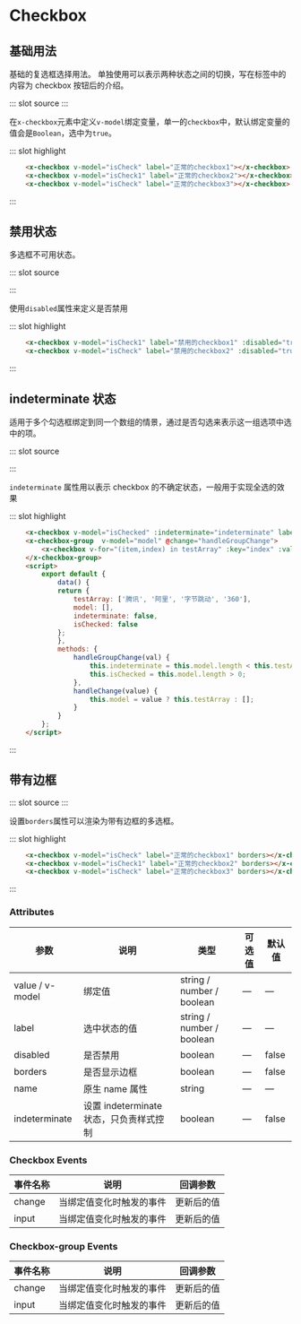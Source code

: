 <script>
    module.exports = {
    data() {
      return {
        isCheck: true,
        isCheck1: false,
        isCheck2: false,
        testArray: ['腾讯', '阿里', '字节跳动', '360'],
        model: [],
        indeterminate: false,
        isChecked: false
      };
    },
    methods: {
        handleGroupChange(val) {
            this.indeterminate = this.model.length < this.testArray.length;
            this.isChecked = this.model.length > 0;
        },
        handleChange(value) {
            this.model = value ? this.testArray : [];
        }
    }
  };
</script>

# Checkbox

## 基础用法
基础的复选框选择用法。
单独使用可以表示两种状态之间的切换，写在标签中的内容为 checkbox 按钮后的介绍。

<demo-block-demo-block>
::: slot source
<template>
    <div>
        <x-checkbox v-model="isCheck" label="正常的checkbox1"></x-checkbox>
        <x-checkbox v-model="isCheck1" label="正常的checkbox2"></x-checkbox>
        <x-checkbox v-model="isCheck" label="正常的checkbox3"></x-checkbox>
    </div>
</template>
:::

在`x-checkbox`元素中定义`v-model`绑定变量，单一的`checkbox`中，默认绑定变量的值会是`Boolean`，选中为`true`。

::: slot highlight

```html
    <x-checkbox v-model="isCheck" label="正常的checkbox1"></x-checkbox>
    <x-checkbox v-model="isCheck1" label="正常的checkbox2"></x-checkbox>
    <x-checkbox v-model="isCheck" label="正常的checkbox3"></x-checkbox>
```
:::
</demo-block-demo-block>

## 禁用状态
多选框不可用状态。

<demo-block-demo-block>
::: slot source
<template>
    <div>
        <x-checkbox v-model="isCheck1" label="禁用的checkbox1" :disabled="true"></x-checkbox>
        <x-checkbox v-model="isCheck" label="禁用的checkbox2" :disabled="true"></x-checkbox>
    </div>
</template>

:::

使用`disabled`属性来定义是否禁用

::: slot highlight

```html
    <x-checkbox v-model="isCheck1" label="禁用的checkbox1" :disabled="true"></x-checkbox>
    <x-checkbox v-model="isCheck" label="禁用的checkbox2" :disabled="true"></x-checkbox>
```
:::
</demo-block-demo-block>

## indeterminate 状态
适用于多个勾选框绑定到同一个数组的情景，通过是否勾选来表示这一组选项中选中的项。

<demo-block-demo-block>

::: slot source
<template>
    <div>
        <x-checkbox
            v-model="isChecked"
            :indeterminate="indeterminate"
            label="全选"
            @change="handleChange"
        >
        </x-checkbox>
        <x-checkbox-group  v-model="model" @change="handleGroupChange"
        >
            <x-checkbox
                v-for="(item,index) in testArray"
                :key="index"
                :value="item"
                :label="item"
            ></x-checkbox>
        </x-checkbox-group>
    </div>
</template>

:::

`indeterminate` 属性用以表示 checkbox 的不确定状态，一般用于实现全选的效果

::: slot highlight

```html
    <x-checkbox v-model="isChecked" :indeterminate="indeterminate" label="全选" @change="handleChange"></x-checkbox>
    <x-checkbox-group  v-model="model" @change="handleGroupChange">
        <x-checkbox v-for="(item,index) in testArray" :key="index" :value="item" :label="item"></x-checkbox>
    </x-checkbox-group>
    <script>
        export default {
            data() {
            return {
                testArray: ['腾讯', '阿里', '字节跳动', '360'],
                model: [],
                indeterminate: false,
                isChecked: false
            };
            },
            methods: {
                handleGroupChange(val) {
                    this.indeterminate = this.model.length < this.testArray.length;
                    this.isChecked = this.model.length > 0;
                },
                handleChange(value) {
                    this.model = value ? this.testArray : [];
                }
            }
        };
    </script>
```
:::
</demo-block-demo-block>

## 带有边框

<demo-block-demo-block>
::: slot source
<template>
    <div>
        <x-checkbox v-model="isCheck" label="正常的checkbox1" borders></x-checkbox>
        <x-checkbox v-model="isCheck1" label="正常的checkbox2" borders></x-checkbox>
        <x-checkbox v-model="isCheck" label="正常的checkbox3" borders></x-checkbox>
    </div>
</template>
:::

设置`borders`属性可以渲染为带有边框的多选框。

::: slot highlight

```html
    <x-checkbox v-model="isCheck" label="正常的checkbox1" borders></x-checkbox>
    <x-checkbox v-model="isCheck1" label="正常的checkbox2" borders></x-checkbox>
    <x-checkbox v-model="isCheck" label="正常的checkbox3" borders></x-checkbox>
```
:::
</demo-block-demo-block>

### Attributes

| 参数      | 说明    | 类型      | 可选值       | 默认值   |
|---------- |-------- |---------- |-------------  |-------- |
| value / v-model | 绑定值 | string / number / boolean | — | — |
| label     | 选中状态的值 | string / number / boolean  |       —        |     —    |
| disabled  | 是否禁用    | boolean   |  — | false   |
| borders  | 是否显示边框  | boolean   | — | false   |
| name | 原生 name 属性 | string    |      —         |     —    |
| indeterminate  | 设置 indeterminate 状态，只负责样式控制    | boolean   |  — | false   |

### Checkbox Events
| 事件名称      | 说明    | 回调参数      |
|---------- |-------- |---------- |
| change  | 当绑定值变化时触发的事件 | 更新后的值 |
| input  | 当绑定值变化时触发的事件 | 更新后的值 |

### Checkbox-group Events
| 事件名称      | 说明    | 回调参数      |
|---------- |-------- |---------- |
| change  | 当绑定值变化时触发的事件 | 更新后的值 |
| input  | 当绑定值变化时触发的事件 | 更新后的值 |
